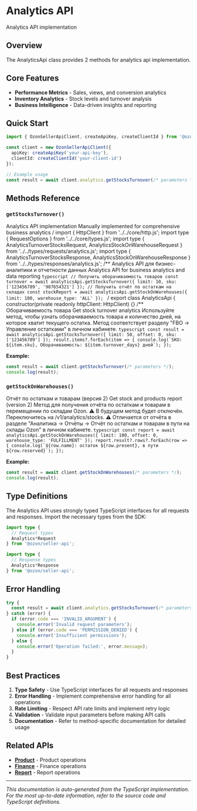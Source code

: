# Analytics API

Analytics API implementation

## Overview

The AnalyticsApi class provides 2 methods for analytics api implementation.

## Core Features

- **Performance Metrics** - Sales, views, and conversion analytics
- **Inventory Analytics** - Stock levels and turnover analysis
- **Business Intelligence** - Data-driven insights and reporting

## Quick Start

```typescript
import { OzonSellerApiClient, createApiKey, createClientId } from '@ozon/seller-api';

const client = new OzonSellerApiClient({
  apiKey: createApiKey('your-api-key'),
  clientId: createClientId('your-client-id')
});

// Example usage
const result = await client.analytics.getStocksTurnover(/* parameters */);
```

## Methods Reference

### `getStocksTurnover()`

Analytics API implementation Manually implemented for comprehensive business analytics / import { HttpClient } from '../../core/http.js'; import type { RequestOptions } from '../../core/types.js'; import type { AnalyticsTurnoverStocksRequest, AnalyticsStockOnWarehouseRequest } from '../../types/requests/analytics.js'; import type { AnalyticsTurnoverStocksResponse, AnalyticsStockOnWarehouseResponse } from '../../types/responses/analytics.js'; /** Analytics API для бизнес-аналитики и отчетности данных Analytics API for business analytics and data reporting ```typescript // Получить оборачиваемость товаров const turnover = await analyticsApi.getStocksTurnover({ limit: 10, sku: ['123456789', '987654321'] }); // Получить отчёт по остаткам на складах const stockReport = await analyticsApi.getStockOnWarehouses({ limit: 100, warehouse_type: 'ALL' }); ``` / export class AnalyticsApi { constructor(private readonly httpClient: HttpClient) {} /** Оборачиваемость товара Get stock turnover analytics Используйте метод, чтобы узнать оборачиваемость товара и количество дней, на которое хватит текущего остатка. Метод соответствует разделу "FBO -> Управление остатками" в личном кабинете. ```typescript const result = await analyticsApi.getStocksTurnover({ limit: 50, offset: 0, sku: ['123456789'] }); result.items?.forEach(item => { console.log(`SKU: ${item.sku}, Оборачиваемость: ${item.turnover_days} дней`); }); ```

**Example:**
```typescript
const result = await client.getStocksTurnover(/* parameters */);
console.log(result);
```

### `getStockOnWarehouses()`

Отчёт по остаткам и товарам (версия 2) Get stock and products report (version 2) Метод для получения отчёта по остаткам и товарам в перемещении по складам Ozon. ⚠️ В будущем метод будет отключён. Переключитесь на /v1/analytics/stocks. ⚠️ Отличается от отчёта в разделе "Аналитика → Отчёты → Отчёт по остаткам и товарам в пути на склады Ozon" в личном кабинете. ```typescript const report = await analyticsApi.getStockOnWarehouses({ limit: 100, offset: 0, warehouse_type: 'FULFILLMENT' }); report.result?.rows?.forEach(row => { console.log(`${row.name}: остаток ${row.present}, в пути ${row.reserved}`); }); ```

**Example:**
```typescript
const result = await client.getStockOnWarehouses(/* parameters */);
console.log(result);
```

## Type Definitions

The Analytics API uses strongly typed TypeScript interfaces for all requests and responses. Import the necessary types from the SDK:

```typescript
import type {
  // Request types
  Analytics*Request
} from '@ozon/seller-api';

import type {
  // Response types  
  Analytics*Response
} from '@ozon/seller-api';
```

## Error Handling

```typescript
try {
  const result = await client.analytics.getStocksTurnover(/* parameters */);
} catch (error) {
  if (error.code === 'INVALID_ARGUMENT') {
    console.error('Invalid request parameters');
  } else if (error.code === 'PERMISSION_DENIED') {
    console.error('Insufficient permissions');
  } else {
    console.error('Operation failed:', error.message);
  }
}
```

## Best Practices

1. **Type Safety** - Use TypeScript interfaces for all requests and responses
2. **Error Handling** - Implement comprehensive error handling for all operations
3. **Rate Limiting** - Respect API rate limits and implement retry logic
4. **Validation** - Validate input parameters before making API calls
5. **Documentation** - Refer to method-specific documentation for detailed usage

## Related APIs

- **[Product](./product.md)** - Product operations
- **[Finance](./finance.md)** - Finance operations
- **[Report](./report.md)** - Report operations

---

*This documentation is auto-generated from the TypeScript implementation. For the most up-to-date information, refer to the source code and TypeScript definitions.*